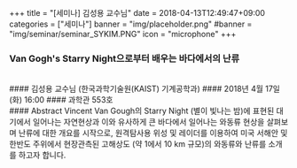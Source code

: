 +++
title = "[세미나] 김성용 교수님"
date = 2018-04-13T12:49:47+09:00
categories = ["세미나"]
banner = "img/placeholder.png"
#banner = "img/seminar/seminar_SYKIM.PNG"
icon = "microphone"
+++
### Van Gogh's Starry Night으로부터 배우는 바다에서의 난류
<br>
#### 김성용 교수님 (한국과학기술원(KAIST) 기계공학과)
#### 2018년 4월 17일 (화) 16:00
#### 과학관 553호
<br>
#### Abstract
Vincent Van Gough의 Starry Night (별이 빛나는 밤)에 표현된 대기에서 일어나는 자연현상과 이와 유사하게 큰 바다에서 일어나는 와동류 현상을 살펴보며 난류에 대한 개요를 시작으로, 원격탐사용 위성 및 레이더를 이용하여 미국 서해안 및 한반도 주위에서 현장관측된 고해상도 (약 1에서 10 km 규모)의 와동류와 난류를 소개를 하고자 합니다.

<br>

 <div class='image'>
 <img src="/img/seminar/seminar_SYKIM.PNG" class="img-responsive" alt="">
 </div>
